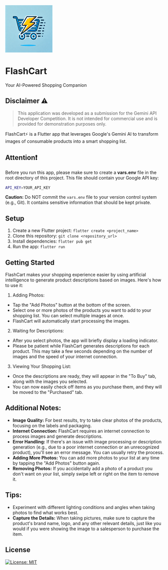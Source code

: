<div align="left">
  <img src="assets/icon/app_icon.png" alt="FlashCart Logo" width="150">
  <h1>FlashCart</h1>
</div>






Your AI-Powered Shopping Companion

## Disclaimer ⚠️ 

> This application was developed as a submission for the Gemini API Developer Competition. It is not intended for commercial use and is provided for demonstration purposes only.

FlashCart⚡ is a Flutter app that leverages Google's Gemini AI to transform images of consumable products into a smart shopping list. 

## Attention❗


Before you run this app, please make sure to create a **vars.env** file in the root directory of this project. This file should contain your Google API key:

```bash
API_KEY=YOUR_API_KEY
```
**Caution:** Do NOT commit the `vars.env` file to your version control system (e.g., Git). It contains sensitive information that should be kept private.

## Setup

1. Create a new Flutter project: `flutter create <project_name>`
2. Clone this repository: `git clone <repository_url>`
3. Install dependencies: `flutter pub get`
4. Run the app: `flutter run`

## Getting Started 

FlashCart makes your shopping experience easier by using artificial intelligence to generate product descriptions based on images. Here's how to use it:

1. Adding Photos:

* Tap the "Add Photos" button at the bottom of the screen.
* Select one or more photos of the products you want to add to your shopping list. You can select multiple images at once.
* FlashCart will automatically start processing the images.

2. Waiting for Descriptions:

* After you select photos, the app will briefly display a loading indicator.
* Please be patient while FlashCart generates descriptions for each product. This may take a few seconds depending on the number of images and the speed of your internet connection.

3. Viewing Your Shopping List:

* Once the descriptions are ready, they will appear in the "To Buy" tab, along with the images you selected.
* You can now easily check off items as you purchase them, and they will be moved to the "Purchased" tab.

## Additional Notes:

* **Image Quality:** For best results, try to take clear photos of the products, focusing on the labels and packaging.
* **Internet Connection:** FlashCart requires an internet connection to process images and generate descriptions.
* **Error Handling:** If there's an issue with image processing or description generation (e.g., due to a poor internet connection or an unrecognized product), you'll see an error message. You can usually retry the process.
* **Adding More Photos:** You can add more photos to your list at any time by tapping the "Add Photos" button again.
* **Removing Photos:** If you accidentally add a photo of a product you don't want on your list, simply swipe left or right on the item to remove it.

## Tips:

* Experiment with different lighting conditions and angles when taking photos to find what works best.
* **Capture the Details:** When taking pictures, make sure to capture the product's brand name, logo, and any other relevant details, just like you would if you were showing the image to a salesperson to purchase the item.


## License

[![License: MIT](https://img.shields.io/badge/License-MIT-yellow.svg)](https://opensource.org/licenses/MIT)